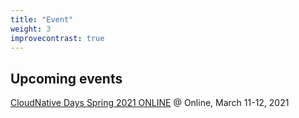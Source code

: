 ```yaml
---
title: "Event"
weight: 3
improvecontrast: true
---
```


## Upcoming events

[CloudNative Days Spring 2021 ONLINE](https://cloudnativedays.jp/cndo2021) @ Online, March 11-12, 2021




